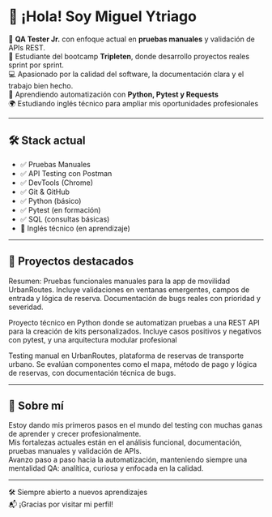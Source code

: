 # 👋 ¡Hola! Soy Miguel Ytriago

🧪 **QA Tester Jr.** con enfoque actual en **pruebas manuales** y validación de APIs REST.  
📍 Estudiante del bootcamp **Tripleten**, donde desarrollo proyectos reales sprint por sprint.  
💻 Apasionado por la calidad del software, la documentación clara y el trabajo bien hecho.  
🌱 Aprendiendo automatización con **Python, Pytest y Requests**  
🌍 Estudiando inglés técnico para ampliar mis oportunidades profesionales

---

## 🛠️ Stack actual

- ✅ Pruebas Manuales
- ✅ API Testing con Postman
- ✅ DevTools (Chrome)
- ✅ Git & GitHub
- ✅ Python (básico)
- ✅ Pytest (en formación)
- ✅ SQL (consultas básicas)
- 🧠 Inglés técnico (en aprendizaje)

---

## 🚀 Proyectos destacados
Resumen:
Pruebas funcionales manuales para la app de movilidad UrbanRoutes. Incluye validaciones en ventanas emergentes, campos de entrada y lógica de reserva. Documentación de bugs reales con prioridad y severidad.

Proyecto técnico en Python donde se automatizan pruebas a una REST API para la creación de kits personalizados. Incluye casos positivos y negativos con pytest, y una arquitectura modular profesional

Testing manual en UrbanRoutes, plataforma de reservas de transporte urbano. Se evalúan componentes como el mapa, método de pago y lógica de reservas, con documentación técnica de bugs.


---

## 📌 Sobre mí

Estoy dando mis primeros pasos en el mundo del testing con muchas ganas de aprender y crecer profesionalmente.  
Mis fortalezas actuales están en el análisis funcional, documentación, pruebas manuales y validación de APIs.  
Avanzo paso a paso hacia la automatización, manteniendo siempre una mentalidad QA: analítica, curiosa y enfocada en la calidad.

---

🛠 Siempre abierto a nuevos aprendizajes  
📬 ¡Gracias por visitar mi perfil!
